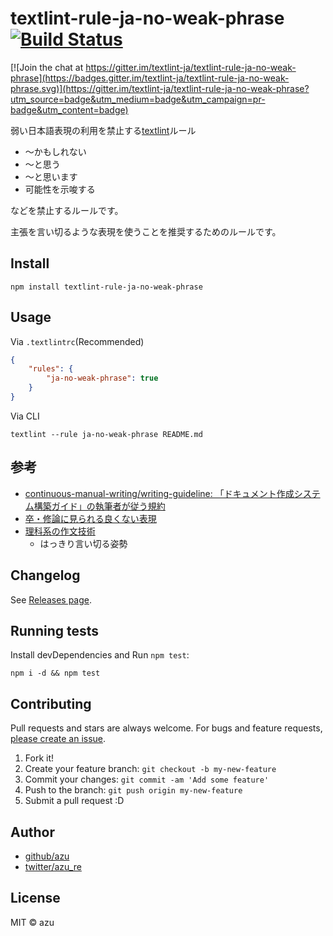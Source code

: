 # textlint-rule-ja-no-weak-phrase [![Build Status](https://travis-ci.org/textlint-ja/textlint-rule-ja-no-weak-phrase.svg?branch=master)](https://travis-ci.org/textlint-ja/textlint-rule-ja-no-weak-phrase)

[![Join the chat at https://gitter.im/textlint-ja/textlint-rule-ja-no-weak-phrase](https://badges.gitter.im/textlint-ja/textlint-rule-ja-no-weak-phrase.svg)](https://gitter.im/textlint-ja/textlint-rule-ja-no-weak-phrase?utm_source=badge&utm_medium=badge&utm_campaign=pr-badge&utm_content=badge)

弱い日本語表現の利用を禁止する[textlint](http://textlint.github.io/ "textlint")ルール

- 〜かもしれない
- 〜と思う
- 〜と思います
- 可能性を示唆する

などを禁止するルールです。

主張を言い切るような表現を使うことを推奨するためのルールです。

## Install

    npm install textlint-rule-ja-no-weak-phrase

## Usage

Via `.textlintrc`(Recommended)

```json
{
    "rules": {
        "ja-no-weak-phrase": true
    }
}
```

Via CLI

```
textlint --rule ja-no-weak-phrase README.md
```

## 参考

- [continuous-manual-writing/writing-guideline: 「ドキュメント作成システム構築ガイド」の執筆者が従う規約](https://github.com/continuous-manual-writing/writing-guideline "continuous-manual-writing/writing-guideline: 「ドキュメント作成システム構築ガイド」の執筆者が従う規約")
- [卒・修論に見られる良くない表現](https://www.sci.hokudai.ac.jp/~minobe/class/bad_expressions.htm "卒・修論に見られる良くない表現")
- [理科系の作文技術](https://ja.wikipedia.org/wiki/%E7%90%86%E7%A7%91%E7%B3%BB%E3%81%AE%E4%BD%9C%E6%96%87%E6%8A%80%E8%A1%93 "理科系の作文技術")
    - はっきり言い切る姿勢

## Changelog

See [Releases page](https://github.com/textlint-ja/textlint-rule-ja-no-weak-phrase/releases).

## Running tests

Install devDependencies and Run `npm test`:

    npm i -d && npm test

## Contributing

Pull requests and stars are always welcome.
For bugs and feature requests, [please create an issue](https://github.com/textlint-ja/textlint-rule-ja-no-weak-phrase/issues).

1. Fork it!
2. Create your feature branch: `git checkout -b my-new-feature`
3. Commit your changes: `git commit -am 'Add some feature'`
4. Push to the branch: `git push origin my-new-feature`
5. Submit a pull request :D

## Author

- [github/azu](https://github.com/azu)
- [twitter/azu_re](http://twitter.com/azu_re)

## License

MIT © azu
